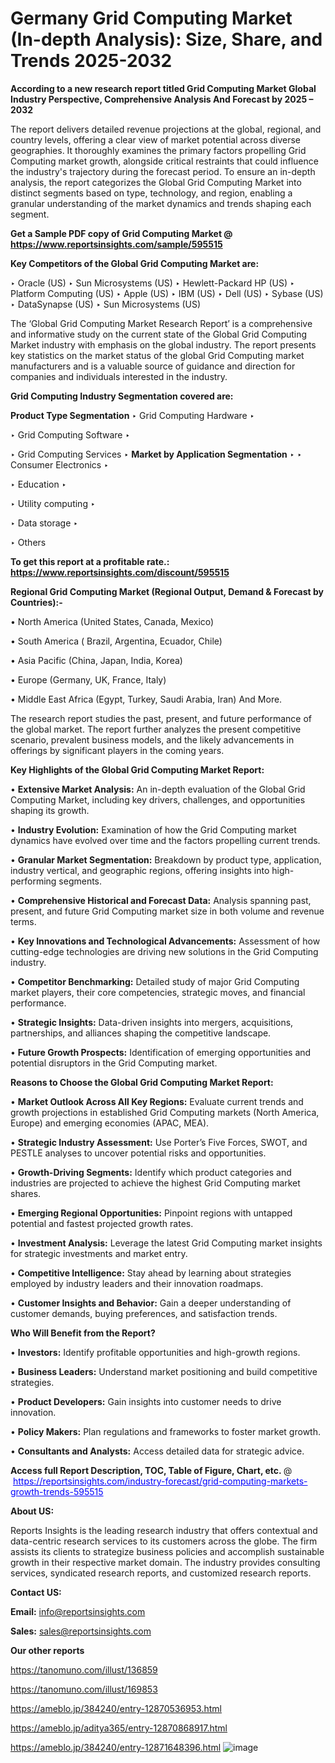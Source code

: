 # Germany Grid Computing Market (In-depth Analysis): Size, Share, and Trends 2025-2032

<strong>According to a new research report titled Grid Computing Market Global Industry Perspective, Comprehensive Analysis And Forecast by 2025 – 2032</strong>

The report delivers detailed revenue projections at the global, regional, and country levels, offering a clear view of market potential across diverse geographies. It thoroughly examines the primary factors propelling Grid Computing market growth, alongside critical restraints that could influence the industry's trajectory during the forecast period. To ensure an in-depth analysis, the report categorizes the Global Grid Computing Market into distinct segments based on type, technology, and region, enabling a granular understanding of the market dynamics and trends shaping each segment.

<strong>Get a Sample PDF copy of Grid Computing Market </strong><strong>@<a href=https://www.reportsinsights.com/sample/595515 style=color:#0000ff;> https://www.reportsinsights.com/sample/595515</a></strong></font>

<strong>Key Competitors of the Global Grid Computing Market are:</strong>

‣ Oracle (US)
‣ Sun Microsystems (US)
‣ Hewlett-Packard HP (US)
‣ Platform Computing (US)
‣ Apple (US)
‣ IBM (US)
‣ Dell (US)
‣ Sybase (US)
‣ DataSynapse (US)
‣ Sun Microsystems (US)

The ‘Global Grid Computing Market Research Report’ is a comprehensive and informative study on the current state of the Global Grid Computing Market industry with emphasis on the global industry. The report presents key statistics on the market status of the global Grid Computing market manufacturers and is a valuable source of guidance and direction for companies and individuals interested in the industry.

<strong>Grid Computing Industry Segmentation covered are:</strong>

<strong>Product Type Segmentation</strong>
‣
Grid Computing Hardware
‣ 

‣ Grid Computing Software
‣ 

‣ Grid Computing Services
‣ 
<strong>Market by Application Segmentation</strong>
‣
‣  Consumer Electronics
‣ 

‣ Education
‣ 

‣ Utility computing
‣ 

‣ Data storage
‣ 

‣ Others

<strong>To get this report at a profitable rate.: <a href=https://www.reportsinsights.com/discount/595515 style=color:#0000ff;>https://www.reportsinsights.com/discount/595515</a></strong></font>

<strong>Regional Grid Computing Market (Regional Output, Demand &amp; Forecast by Countries):-</strong>

• North America (United States, Canada, Mexico)

• South America ( Brazil, Argentina, Ecuador, Chile)

• Asia Pacific (China, Japan, India, Korea)

• Europe (Germany, UK, France, Italy)

• Middle East Africa (Egypt, Turkey, Saudi Arabia, Iran) And More.

The research report studies the past, present, and future performance of the global market. The report further analyzes the present competitive scenario, prevalent business models, and the likely advancements in offerings by significant players in the coming years.

<strong>Key Highlights of the Global Grid Computing Market Report:</strong>

• <strong>Extensive Market Analysis:</strong> An in-depth evaluation of the Global Grid Computing Market, including key drivers, challenges, and opportunities shaping its growth.

• <strong>Industry Evolution:</strong> Examination of how the Grid Computing market dynamics have evolved over time and the factors propelling current trends.

• <strong>Granular Market Segmentation:</strong> Breakdown by product type, application, industry vertical, and geographic regions, offering insights into high-performing segments.

• <strong>Comprehensive Historical and Forecast Data:</strong> Analysis spanning past, present, and future Grid Computing market size in both volume and revenue terms.

• <strong>Key Innovations and Technological Advancements:</strong> Assessment of how cutting-edge technologies are driving new solutions in the Grid Computing industry.

• <strong>Competitor Benchmarking:</strong> Detailed study of major Grid Computing market players, their core competencies, strategic moves, and financial performance.

• <strong>Strategic Insights:</strong> Data-driven insights into mergers, acquisitions, partnerships, and alliances shaping the competitive landscape.

• <strong>Future Growth Prospects:</strong> Identification of emerging opportunities and potential disruptors in the Grid Computing market.

<strong>Reasons to Choose the Global Grid Computing Market Report:</strong>

• <strong>Market Outlook Across All Key Regions:</strong> Evaluate current trends and growth projections in established Grid Computing markets (North America, Europe) and emerging economies (APAC, MEA).

• <strong>Strategic Industry Assessment:</strong> Use Porter’s Five Forces, SWOT, and PESTLE analyses to uncover potential risks and opportunities.

• <strong>Growth-Driving Segments:</strong> Identify which product categories and industries are projected to achieve the highest Grid Computing market shares.

• <strong>Emerging Regional Opportunities:</strong> Pinpoint regions with untapped potential and fastest projected growth rates.

• <strong>Investment Analysis:</strong> Leverage the latest Grid Computing market insights for strategic investments and market entry.

• <strong>Competitive Intelligence:</strong> Stay ahead by learning about strategies employed by industry leaders and their innovation roadmaps.

• <strong>Customer Insights and Behavior:</strong> Gain a deeper understanding of customer demands, buying preferences, and satisfaction trends.

<strong>Who Will Benefit from the Report?</strong>

• <strong>Investors:</strong> Identify profitable opportunities and high-growth regions.

• <strong>Business Leaders:</strong> Understand market positioning and build competitive strategies.

• <strong>Product Developers:</strong> Gain insights into customer needs to drive innovation.

• <strong>Policy Makers:</strong> Plan regulations and frameworks to foster market growth.

• <strong>Consultants and Analysts:</strong> Access detailed data for strategic advice.
</ul>
<strong>Access full Report Description, TOC, Table of Figure, Chart, etc. </strong>@  <a href=https://reportsinsights.com/industry-forecast/grid-computing-markets-growth-trends-595515 style=color:#0000ff;>https://reportsinsights.com/industry-forecast/grid-computing-markets-growth-trends-595515</a></font>

<strong><strong>About US</strong>:</strong>

Reports Insights is the leading research industry that offers contextual and data-centric research services to its customers across the globe. The firm assists its clients to strategize business policies and accomplish sustainable growth in their respective market domain. The industry provides consulting services, syndicated research reports, and customized research reports.

<strong>Contact US:</strong>

<p class=""""><b>Email:</b> <a href=mailto:info@reportsinsights.com>info@reportsinsights.com</a></p>
<p class=""""><b>Sales:</b> <a href=mailto:sales@reportsinsights.com>sales@reportsinsights.com</a></p>

<strong>Our other reports</strong>

<a href=https://tanomuno.com/illust/136859>https://tanomuno.com/illust/136859</a>

<a href=https://tanomuno.com/illust/169853>https://tanomuno.com/illust/169853</a>

<a href=https://ameblo.jp/384240/entry-12870536953.html>https://ameblo.jp/384240/entry-12870536953.html</a>

<a href=https://ameblo.jp/aditya365/entry-12870868917.html>https://ameblo.jp/aditya365/entry-12870868917.html</a>

<a href=https://ameblo.jp/384240/entry-12871648396.html>https://ameblo.jp/384240/entry-12871648396.html</a>
![image](https://github.com/user-attachments/assets/00c002b9-2ceb-47a6-96bd-8660f7b26022)

